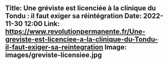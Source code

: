 Title: Une gréviste est licenciée à la clinique du Tondu : il faut exiger sa réintégration
Date: 2022-11-30 12:00
Link: https://www.revolutionpermanente.fr/Une-greviste-est-licenciee-a-la-clinique-du-Tondu-il-faut-exiger-sa-reintegration
Image: images/greviste-licensiee.jpg
---
